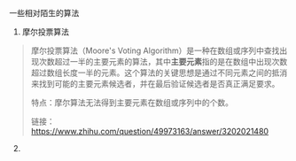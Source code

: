 一些相对陌生的算法
1. 摩尔投票算法
  > 摩尔投票算法（Moore's Voting Algorithm）是一种在数组或序列中查找出现次数超过一半的主要元素的算法，其中**主要元素**指的是在数组中出现次数超过数组长度一半的元素。这个算法的关键思想是通过不同元素之间的抵消来找到可能的主要元素候选者，并在最后验证候选者是否真正满足要求。
  >
  > 特点：摩尔算法无法得到主要元素在数组或序列中的个数。
  >  
  > 链接：https://www.zhihu.com/question/49973163/answer/3202021480
2. 
